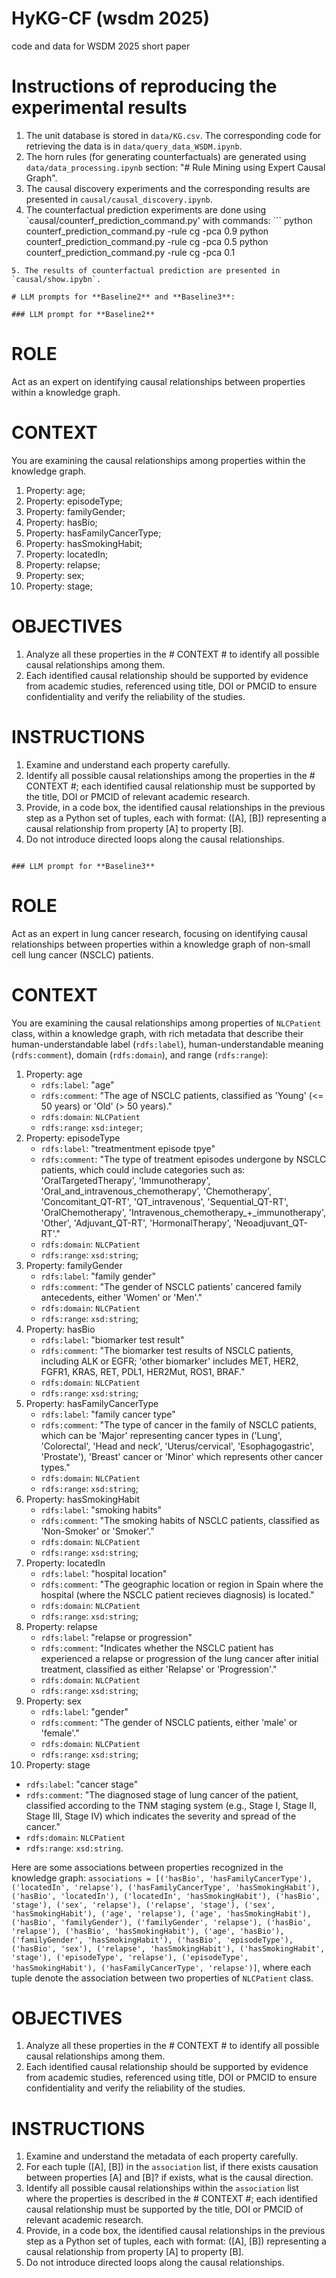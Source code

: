 # HyKG-CF (wsdm 2025)
code and data for WSDM 2025 short paper

# Instructions of reproducing the experimental results
1. The unit database is stored in `data/KG.csv`. The corresponding code for retrieving the data is in `data/query_data_WSDM.ipynb`.
2. The horn rules (for generating counterfactuals) are generated using `data/data_processing.ipynb` section: "# Rule Mining using Expert Causal Graph".
3. The causal discovery experiments and the corresponding results are presented in `causal/causal_discovery.ipynb`.
4. The counterfactual prediction experiments are done using `causal/counterf_prediction_command.py' with commands: ```
python counterf_prediction_command.py -rule cg -pca 0.9
python counterf_prediction_command.py -rule cg -pca 0.5
python counterf_prediction_command.py -rule cg -pca 0.1
```
5. The results of counterfactual prediction are presented in `causal/show.ipybn`. 

# LLM prompts for **Baseline2** and **Baseline3**:

### LLM prompt for **Baseline2**
```
# ROLE #
Act as an expert on identifying causal relationships between properties within a knowledge graph.

# CONTEXT #
You are examining the causal relationships among properties within the knowledge graph.

1. Property: age;
2. Property: episodeType;
3. Property: familyGender;
4. Property: hasBio;
5. Property: hasFamilyCancerType;
6. Property: hasSmokingHabit;
7. Property: locatedIn;
8. Property: relapse;
9. Property: sex;
10. Property: stage;


# OBJECTIVES #
1. Analyze all these properties in the # CONTEXT # to identify all possible causal relationships among them.
2. Each identified causal relationship should be supported by evidence from academic studies, referenced using title, DOI or PMCID to ensure confidentiality and verify the reliability of the studies.

# INSTRUCTIONS #
1. Examine and understand each property carefully.
2. Identify all possible causal relationships among the properties in the # CONTEXT #; each identified causal relationship must be supported by the title, DOI or PMCID of relevant academic research.
3. Provide, in a code box, the identified causal relationships in the previous step as a Python set of tuples, each with format: ([A], [B]) representing a causal relationship from property [A] to property [B]. 
4. Do not introduce directed loops along the causal relationships.
```

### LLM prompt for **Baseline3**
```
# ROLE #
Act as an expert in lung cancer research, focusing on identifying causal relationships between properties within a knowledge graph of non-small cell lung cancer (NSCLC) patients.

# CONTEXT #
You are examining the causal relationships among properties of `NLCPatient` class, within a knowledge graph, 
with rich metadata that describe their human-understandable label (`rdfs:label`), human-understandable meaning (`rdfs:comment`), domain (`rdfs:domain`), and range (`rdfs:range`):

1. Property: age
   - `rdfs:label`: "age"
   - `rdfs:comment`: "The age of NSCLC patients, classified as 'Young' (<= 50 years) or 'Old' (> 50 years)."
   - `rdfs:domain`: `NLCPatient`
   - `rdfs:range`: `xsd:integer`;
2. Property: episodeType
   - `rdfs:label`: "treatmentment episode tpye"
   - `rdfs:comment`: "The type of treatment episodes undergone by NSCLC patients, which could include categories such as: 'OralTargetedTherapy', 'Immunotherapy', 'Oral_and_intravenous_chemotherapy', 'Chemotherapy', 'Concomitant_QT-RT', 'QT_intravenous', 'Sequential_QT-RT', 'OralChemotherapy', 'Intravenous_chemotherapy_+_immunotherapy', 'Other', 'Adjuvant_QT-RT', 'HormonalTherapy', 'Neoadjuvant_QT-RT'."
   - `rdfs:domain`: `NLCPatient`
   - `rdfs:range`: `xsd:string`;
3. Property: familyGender
   - `rdfs:label`: "family gender"
   - `rdfs:comment`: "The gender of NSCLC patients' cancered family antecedents, either 'Women' or 'Men'."
   - `rdfs:domain`: `NLCPatient`
   - `rdfs:range`: `xsd:string`;
4. Property: hasBio
   - `rdfs:label`: "biomarker test result"
   - `rdfs:comment`: "The biomarker test results of NSCLC patients, including ALK or EGFR; 'other biomarker' includes MET, HER2, FGFR1, KRAS, RET, PDL1, HER2Mut, ROS1, BRAF."
   - `rdfs:domain`: `NLCPatient`
   - `rdfs:range`: `xsd:string`;
5. Property: hasFamilyCancerType
   - `rdfs:label`: "family cancer type"
   - `rdfs:comment`: "The type of cancer in the family of NSCLC patients, which can be 'Major' representing cancer types in ('Lung', 'Colorectal', 'Head and neck', 'Uterus/cervical', 'Esophagogastric', 'Prostate'), 'Breast' cancer or 'Minor' which represents other cancer types."
   - `rdfs:domain`: `NLCPatient`
   - `rdfs:range`: `xsd:string`;
6. Property: hasSmokingHabit
   - `rdfs:label`: "smoking habits"
   - `rdfs:comment`: "The smoking habits of NSCLC patients, classified as 'Non-Smoker' or 'Smoker'."
   - `rdfs:domain`: `NLCPatient`
   - `rdfs:range`: `xsd:string`;
7. Property: locatedIn
   - `rdfs:label`: "hospital location"
   - `rdfs:comment`: "The geographic location or region in Spain where the hospital (where the NSCLC patient recieves diagnosis) is located."
   - `rdfs:domain`: `NLCPatient`
   - `rdfs:range`: `xsd:string`;
8. Property: relapse
   - `rdfs:label`: "relapse or progression"
   - `rdfs:comment`: "Indicates whether the NSCLC patient has experienced a relapse or progression of the lung cancer after initial treatment, classified as either 'Relapse' or 'Progression'."
   - `rdfs:domain`: `NLCPatient`
   - `rdfs:range`: `xsd:string`;
9. Property: sex
   - `rdfs:label`: "gender"
   - `rdfs:comment`: "The gender of NSCLC patients, either 'male' or 'female'."
   - `rdfs:domain`: `NLCPatient`
   - `rdfs:range`: `xsd:string`;
10. Property: stage
   - `rdfs:label`: "cancer stage"
   - `rdfs:comment`: "The diagnosed stage of lung cancer of the patient, classified according to the TNM staging system (e.g., Stage I, Stage II, Stage III, Stage IV) which indicates the severity and spread of the cancer."
   - `rdfs:domain`: `NLCPatient`
   - `rdfs:range`: `xsd:string`.

Here are some associations between properties recognized in the knowledge graph:
`associations = [('hasBio', 'hasFamilyCancerType'), ('locatedIn', 'relapse'), ('hasFamilyCancerType', 'hasSmokingHabit'), ('hasBio', 'locatedIn'), ('locatedIn', 'hasSmokingHabit'), ('hasBio', 'stage'), ('sex', 'relapse'), ('relapse', 'stage'), ('sex', 'hasSmokingHabit'), ('age', 'relapse'), ('age', 'hasSmokingHabit'), ('hasBio', 'familyGender'), ('familyGender', 'relapse'), ('hasBio', 'relapse'), ('hasBio', 'hasSmokingHabit'), ('age', 'hasBio'), ('familyGender', 'hasSmokingHabit'), ('hasBio', 'episodeType'), ('hasBio', 'sex'), ('relapse', 'hasSmokingHabit'), ('hasSmokingHabit', 'stage'), ('episodeType', 'relapse'), ('episodeType', 'hasSmokingHabit'), ('hasFamilyCancerType', 'relapse')]`,
where each tuple denote the association between two properties of `NLCPatient` class.

# OBJECTIVES #
1. Analyze all these properties in the # CONTEXT # to identify all possible causal relationships among them.
2. Each identified causal relationship should be supported by evidence from academic studies, referenced using title, DOI or PMCID to ensure confidentiality and verify the reliability of the studies.

# INSTRUCTIONS #
1. Examine and understand the metadata of each property carefully. 
2. For each tuple ([A], [B]) in the `association` list, if there exists causation between properties [A] and [B]? if exists, what is the causal direction.
3. Identify all possible causal relationships within the `association` list where the properties is described in the # CONTEXT #; each identified causal relationship must be supported by the title, DOI or PMCID of relevant academic research.
4. Provide, in a code box, the identified causal relationships in the previous step as a Python set of tuples, each with format: ([A], [B]) representing a causal relationship from property [A] to property [B].
5. Do not introduce directed loops along the causal relationships.	
```
 

